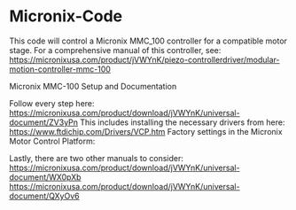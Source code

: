 # Micronix-Code
This code will control a Micronix MMC_100 controller for a compatible motor stage. 
For a comprehensive manual of this controller, see: https://micronixusa.com/product/jVWYnK/piezo-controllerdriver/modular-motion-controller-mmc-100

Micronix MMC-100 Setup and Documentation

Follow every step here: https://micronixusa.com/product/download/jVWYnK/universal-document/ZV3yPn
This includes installing the necessary drivers from here: https://www.ftdichip.com/Drivers/VCP.htm
Factory settings in the Micronix Motor Control Platform:

Lastly, there are two other manuals to consider:
https://micronixusa.com/product/download/jVWYnK/universal-document/WX0pXb
https://micronixusa.com/product/download/jVWYnK/universal-document/QXyOv6
